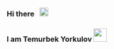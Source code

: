 ### Hi there &nbsp; <img src="https://media.giphy.com/media/hSWLUec2syFY0uJ4rh/giphy.gif" width="20px">
### I am Temurbek Yorkulov <img src="[https://giphy.com/gifs/ubykotexbrand-bye-wave-xT39DoCQMa5mEdQ3w4](https://media1.giphy.com/media/C2HbQzryf8V3Bxea5k/200w.webp?cid=ecf05e47v5rqg9euaj1uokss4m019580t185idke1fx7zeje&rid=200w.webp&ct=g)" width="30px">
<!--
**Temur1918/Temur1918** is a ✨ _special_ ✨ repository because its `README.md` (this file) appears on your GitHub profile.

Here are some ideas to get you started:

- 🔭 I’m currently working on ...
- 🌱 I’m currently learning ...
- 👯 I’m looking to collaborate on ...
- 🤔 I’m looking for help with ...
- 💬 Ask me about ...
- 📫 How to reach me: ...
- 😄 Pronouns: ...
- ⚡ Fun fact: ...
-->
